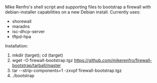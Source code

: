 Mike Renfro's shell script and supporting files to bootstrap a 
firewall with debian-installer capabilities on a new Debian install.
Currently uses:

  * shorewall
  * maradns
  * isc-dhcp-server
  * tftpd-hpa

Installation:

  1. mkdir (target); cd (target)
  2. wget -O firewall-bootstrap.tgz https://github.com/mikerenfro/firewall-bootstrap/tarball/master
  3. tar --strip-components=1 -zxvpf firewall-bootstrap.tgz
  4. ./bootstrap
